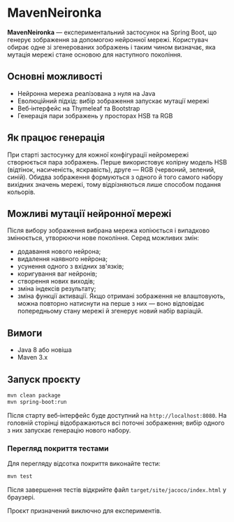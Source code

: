 # MavenNeironka

**MavenNeironka** — експериментальний застосунок на Spring Boot, що генерує зображення за допомогою нейронної мережі. Користувач обирає одне зі згенерованих зображень і таким чином визначає, яка мутація мережі стане основою для наступного покоління.

## Основні можливості
- Нейронна мережа реалізована з нуля на Java
- Еволюційний підхід: вибір зображення запускає мутації мережі
- Веб‑інтерфейс на Thymeleaf та Bootstrap
- Генерація пари зображень у просторах HSB та RGB

## Як працює генерація
При старті застосунку для кожної конфігурації нейромережі створюється пара зображень. Перше використовує колірну модель HSB (відтінок, насиченість, яскравість), друге — RGB (червоний, зелений, синій). Обидва зображення формуються з одного й того самого набору вихідних значень мережі, тому відрізняються лише способом подання кольорів.

## Можливі мутації нейронної мережі
Після вибору зображення вибрана мережа копіюється і випадково змінюється, утворюючи нове покоління. Серед можливих змін:
- додавання нового нейрона;
- видалення наявного нейрона;
- усунення одного з вхідних зв'язків;
- коригування ваг нейронів;
- створення нових виходів;
- зміна індексів результату;
- зміна функції активації.
Якщо отримані зображення не влаштовують, можна повторно натиснути на перше з них — воно відповідає попередньому стану мережі й згенерує новий набір варіацій.

## Вимоги
- Java 8 або новіша
- Maven 3.x

## Запуск проєкту
```bash
mvn clean package
mvn spring-boot:run
```
Після старту веб‑інтерфейс буде доступний на `http://localhost:8080`. На головній сторінці відображаються всі поточні зображення; вибір одного з них запускає генерацію нового набору.

### Перегляд покриття тестами
Для перегляду відсотка покриття виконайте тести:
```bash
mvn test
```
Після завершення тестів відкрийте файл `target/site/jacoco/index.html` у браузері.

Проєкт призначений виключно для експериментів.
